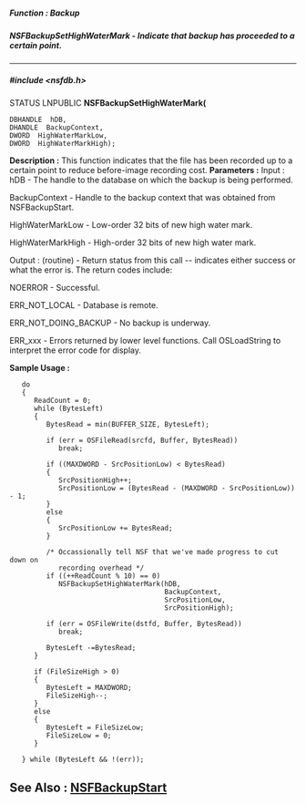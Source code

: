 ##### Function : Backup
##### NSFBackupSetHighWaterMark - Indicate that backup has proceeded to a certain point.
---
##### #include <nsfdb.h>
STATUS LNPUBLIC **NSFBackupSetHighWaterMark(**

	DBHANDLE  hDB,
	DHANDLE  BackupContext,
	DWORD  HighWaterMarkLow,
	DWORD  HighWaterMarkHigh);
**Description :**
This function indicates that the file has been recorded up to a certain point 
to reduce before-image recording cost.
**Parameters :**
Input :
hDB  -  The handle to the database on which the backup is being performed.

BackupContext  -  Handle to the backup context that was obtained from NSFBackupStart.

HighWaterMarkLow  -  Low-order 32 bits of new high water mark.

HighWaterMarkHigh  -  High-order 32 bits of new high water mark.

Output :
(routine)  -  Return status from this call -- indicates either success or what the error is. The return codes include:

NOERROR - Successful.

ERR_NOT_LOCAL - Database is remote.

ERR_NOT_DOING_BACKUP - No backup is underway.

ERR_xxx - Errors returned by lower level functions.  Call OSLoadString to interpret the error code for display.


**Sample Usage :**
```
   do
   {
      ReadCount = 0;
      while (BytesLeft)
      {   
         BytesRead = min(BUFFER_SIZE, BytesLeft);
      
         if (err = OSFileRead(srcfd, Buffer, BytesRead))
            break;
         
         if ((MAXDWORD - SrcPositionLow) < BytesRead)
         {
            SrcPositionHigh++;
            SrcPositionLow = (BytesRead - (MAXDWORD - SrcPositionLow)) - 1;
         }
         else
         {
            SrcPositionLow += BytesRead;
         }
   
         /* Occassionally tell NSF that we've made progress to cut down on
            recording overhead */
         if ((++ReadCount % 10) == 0)
            NSFBackupSetHighWaterMark(hDB,
                                      BackupContext,
                                      SrcPositionLow,
                                      SrcPositionHigh);
         
         if (err = OSFileWrite(dstfd, Buffer, BytesRead))
            break;

         BytesLeft -=BytesRead;
      }

      if (FileSizeHigh > 0)
      {
         BytesLeft = MAXDWORD;
         FileSizeHigh--;
      }
      else
      {
         BytesLeft = FileSizeLow;
         FileSizeLow = 0;
      }

   } while (BytesLeft && !(err));

```
**See Also :**
[NSFBackupStart](D:/md_files/NSFBackupStart.md)
---

